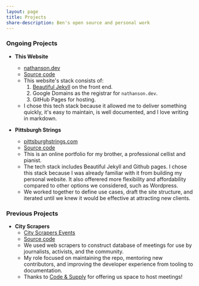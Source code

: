 ```yaml
---
layout: page
title: Projects
share-description: Ben's open source and personal work
---
```


### Ongoing Projects

- **This Website**
  - [nathanson.dev](https://nathanson.dev)
  - [Source code](https://github.com/ben-nathanson/ben-nathanson.github.io)
  - This website's stack consists of:
     1. [Beautiful Jekyll](https://github.com/daattali/beautiful-jekyll) on the front end. 
     1. Google Domains as the registrar for `nathanson.dev`. 
     1. GitHub Pages for hosting.
  - I chose this tech stack because it allowed me to deliver something quickly, it's easy to maintain, is well documented, and I love writing in markdown. 


- **Pittsburgh Strings**
  - [pittsburghstrings.com](https://pittsburghstrings.com)
  - [Source code](https://github.com/ben-nathanson/jake-nathanson-music.github.io)
  - This is an online portfolio for my brother, a professional cellist and pianist. 
  - The tech stack includes Beautiful Jekyll and Github pages. I chose this stack because I was already familiar with it from building my personal website. It also offerered more flexibility and affordability compared to other options we considered, such as Wordpress. 
  - We worked together to define use cases, draft the site structure, and iterated until we knew it would be effective at attracting new clients. 
  
### Previous Projects

- **City Scrapers**
  - [City Scrapers Events](https://pgh-public-meetings.github.io/events/)
  - [Source code](https://github.com/pgh-public-meetings/city-scrapers-pitt)
  - We used web scrapers to construct database of meetings for use by journalists, activists, and the community.
  - My role focused on maintaining the repo, mentoring new contributors, and improving the developer experience from tooling to documentation.
  - Thanks to [Code & Supply](https://codeandsupply.co/) for offering us space to host meetings!
